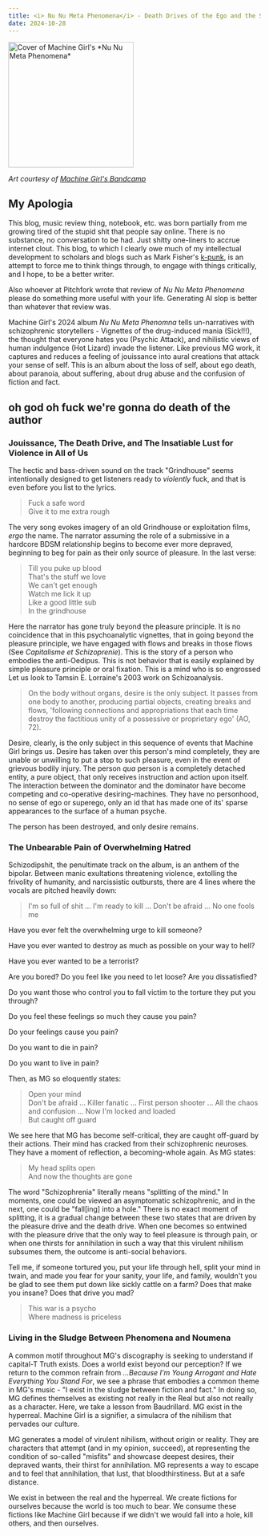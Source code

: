 ```yaml
---
title: <i> Nu Nu Meta Phenomena</i> - Death Drives of the Ego and the Self
date: 2024-10-28
---
```


<img src="./a0092742177_16.jpg" alt="Cover of Machine Girl's *Nu Nu Meta Phenomena*" width="250" height="250">

*Art courtesy of [Machine Girl's Bandcamp](https://machinegirl.bandcamp.com/track/nu-nu-meta-phenomena)*

## My Apologia
This blog, music review thing, notebook, etc. was born partially from me growing tired of the stupid shit that people say online. There is no substance, no conversation to be had. Just shitty one-liners to accrue internet clout. This blog, to which I clearly owe much of my intellectual development to scholars and blogs such as Mark Fisher's [k-punk](https://k-punk.org/), is an attempt to force me to think things through, to engage with things critically, and I hope, to be a better writer. 

Also whoever at Pitchfork wrote that review of *Nu Nu Meta Phenomena* please do something more useful with your life. Generating AI slop is better than whatever that review was.


Machine Girl's 2024 album *Nu Nu Meta Phenomna* tells un-narratives with schizophrenic storytellers - Vignettes of the drug-induced mania (Sick!!!), the thought that everyone hates you (Psychic Attack), and nihilistic views of human indulgence (Hot Lizard) invade the listener. Like previous MG work, it captures and reduces a feeling of jouissance into aural creations that attack your sense of self. This is an album about the loss of self, about ego death, about paranoia, about suffering, about drug abuse and the confusion of fiction and fact.

## oh god oh fuck we're gonna do death of the author

### Jouissance, The Death Drive, and The Insatiable Lust for Violence in All of Us

The hectic and bass-driven sound on the track "Grindhouse" seems intentionally designed to get listeners ready to *violently* fuck, and that is even before you list to the lyrics.

> Fuck a safe word <br>
> Give it to me extra rough

The very song evokes imagery of an old Grindhouse or exploitation films, *ergo* the name. The narrator assuming the role of a submissive in a hardcore BDSM relationship begins to become ever more depraved, beginning to beg for pain as their only source of pleasure. In the last verse:

> Till you puke up blood <br>
> That's the stuff we love <br>
> We can't get enough <br>
> Watch me lick it up <br>
> Like a good little sub <br>
> In the grindhouse 

Here the narrator has gone truly beyond the pleasure principle. It is no coincidence that in this psychoanalytic vignettes, that in going beyond the pleasure principle, we have engaged with flows and breaks in those flows (See *Capitalisme et Schizoprenie*). This is the story of a person who embodies the anti-Oedipus. This is not behavior that is easily explained by simple pleasure principle or oral fixation. This is a mind who is so engrossed Let us look to Tamsin E. Lorraine's 2003 work on Schizoanalysis.

> On the body without organs, desire is the only subject. It passes from one body to another, producing partial objects, creating breaks and flows, 'following connections and appropriations that each time destroy the factitious unity of a possessive or proprietary ego' (AO, 72).

Desire, clearly, is the only subject in this sequence of events that Machine Girl brings us. Desire has taken over this person's mind completely, they are unable or unwilling to put a stop to such pleasure, even in the event of grievous bodily injury. The person *qua* person is a completely detached entity, a pure object, that only receives instruction and action upon itself. The interaction between the dominator and the dominator have become competing and co-operative desiring-machines. They have no personhood, no sense of ego or superego, only an id that has made one of its' sparse appearances to the surface of a human psyche.

The person has been destroyed, and only desire remains.

### The Unbearable Pain of Overwhelming Hatred

Schizodipshit, the penultimate track on the album, is an anthem of the bipolar. Between manic exultations threatening violence, extolling the frivolity of humanity, and narcissistic outbursts, there are 4 lines where the vocals are pitched heavily down: 

> I'm so full of shit
...
> I'm ready to kill
...
> Don't be afraid
...
> No one fools me 

Have you ever felt the overwhelming urge to kill someone? 

Have you ever wanted to destroy as much as possible on your way to hell?

Have you ever wanted to be a terrorist?

Are you bored? Do you feel like you need to let loose? Are you dissatisfied?

Do you want those who control you to fall victim to the torture they put you through?

Do you feel these feelings so much they cause you pain?

Do your feelings cause you pain?

Do you want to die in pain?

Do you want to live in pain?

Then, as MG so eloquently states:

> Open your mind <br>
> Don't be afraid
...
> Killer fanatic
...
> First person shooter
...
> All the chaos and confusion
...
> Now I'm locked and loaded <br>
> But caught off guard

We see here that MG has become self-critical, they are caught off-guard by their actions. Their mind has cracked from their schizophrenic neuroses. They have a moment of reflection, a becoming-whole again. As MG states:

> My head splits open <br>
> And now the thoughts are gone

The word "Schizophrenia" literally means "splitting of the mind." In moments, one could be viewed an asymptomatic schizophrenic, and in the next, one could be "fall[ing] into a hole." There is no exact moment of splitting, it is a gradual change between these two states that are driven by the pleasure drive and the death drive. When one becomes so entwined with the pleasure drive that the only way to feel pleasure is through pain, or when one thirsts for annihilation in such a way that this virulent nihilism subsumes them, the outcome is anti-social behaviors.

Tell me, if someone tortured you, put your life through hell, split your mind in twain, and made you fear for your sanity, your life, and family, wouldn't you be glad to see them put down like sickly cattle on a farm? Does that make you insane? Does that drive you mad?

> This war is a psycho <br>
> Where madness is priceless

### Living in the Sludge Between Phenomena and Noumena

A common motif throughout MG's discography is seeking to understand if capital-T Truth exists. Does a world exist beyond our perception? If we return to the common refrain from *...Because I'm Young Arrogant and Hate Everything You Stand For*, we see a phrase that embodies a common theme in MG's music - "I exist in the sludge between fiction and fact." In doing so, MG defines themselves as existing not really in the Real but also not really as a character. Here, we take a lesson from Baudrillard. MG exist in the hyperreal. Machine Girl is a signifier, a simulacra of the nihilism that pervades our culture. 

MG generates a model of virulent nihilism, without origin or reality. They are characters that attempt (and in my opinion, succeed), at representing the condition of so-called "misfits" and showcase deepest desires, their depraved wants, their thirst for annihilation. MG represents a way to escape and to feel that annihilation, that lust, that bloodthirstiness. But at a safe distance. 

We exist in between the real and the hyperreal. We create fictions for ourselves because the world is too much to bear. We consume these fictions like Machine Girl because if we didn't we would fall into a hole, kill others, and then ourselves.

